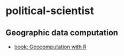 # political-scientist #

## Geographic data computation
- [book: Geocomputation with R](https://ereg.ets.org/ereg/public/jump?_p=GRI)
